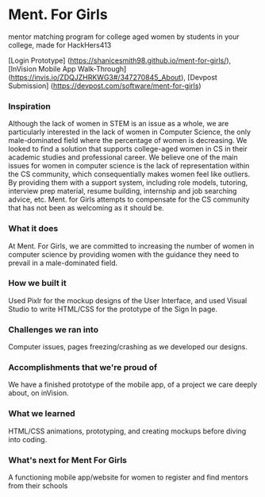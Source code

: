 # Ment. For Girls
mentor matching program for college aged women by students in your college, made for HackHers413

[Login Prototype] (https://shanicesmith98.github.io/ment-for-girls/), [InVision Mobile App Walk-Through] (https://invis.io/ZDQJZHRKWG3#/347270845_About), [Devpost Submission] (https://devpost.com/software/ment-for-girls)

### Inspiration
Although the lack of women in STEM is an issue as a whole, we are particularly interested in the lack of women in Computer Science, the only male-dominated field where the percentage of women is decreasing. We looked to find a solution that supports college-aged women in CS in their academic studies and professional career. We believe one of the main issues for women in computer science is the lack of representation within the CS community, which consequentially makes women feel like outliers. By providing them with a support system, including role models, tutoring, interview prep material, resume building, internship and job searching advice, etc. Ment. for Girls attempts to compensate for the CS community that has not been as welcoming as it should be.

### What it does
At Ment. For Girls, we are committed to increasing the number of women in computer science by providing women with the guidance they need to prevail in a male-dominated field.

### How we built it
Used Pixlr for the mockup designs of the User Interface, and used Visual Studio to write HTML/CSS for the prototype of the Sign In page.

### Challenges we ran into
Computer issues, pages freezing/crashing as we developed our designs.

### Accomplishments that we're proud of
We have a finished prototype of the mobile app, of a project we care deeply about, on inVision.

### What we learned
HTML/CSS animations, prototyping, and creating mockups before diving into coding.

### What's next for Ment For Girls
A functioning mobile app/website for women to register and find mentors from their schools

